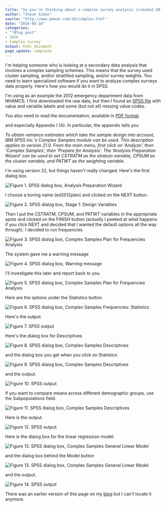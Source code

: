 ```yaml
---
title: "So you're thinking about a complex survey analysis (created 2016-05-10)."
author: "Steve Simon"
source: "http://www.pmean.com/16/complex.html"
date: "2016-05-10"
categories: 
- "*Blog post"
- 2016
- Complex survey
output: html_document
page_update: complete
---
```


I'm helping someone who is looking at a secondary data analysis that involves a complex sampling schemes. This means that the survey used cluster sampling, and/or stratified sampling, and/or survey weights. You need to learn specialized software if you want to analyze complex surveys data properly. Here's how you would do it in SPSS.

I'm using as an example the 2012 emergency department data from NHAMCS. I first downloaded the raw data, but then I found an [SPSS file][sps1] with value and variable labels and some (but not all) missing value codes.

[sps1]: ftp://ftp.cdc.gov/pub/Health_Statistics/NCHS/dataset_documentation/nhamcs/spss/

You also need to read the documentation, available in [PDF format][sps2].

[sps2]: ftp://ftp.cdc.gov/pub/Health_Statistics/NCHS/Dataset_Documentation/NHAMCS/doc12_ed.pdf

and especially Appendix I (A). In particular, the appendix tells you

*To obtain variance estimates which take the sample design into account, IBM SPSS Inc.'s Complex Samples module can be used. This description applies to version 21.0. From the main menu, first click on 'Analyze', then 'Complex Samples', then 'Prepare for Analysis'. The 'Analysis Preparation Wizard' can be used to set CSTRATM as the stratum variable, CPSUM as the cluster variable, and PATWT as the weighting variable.*

I'm using version 22, but things haven't really changed. Here's the first dialog box.

![Figure 1. SPSS dialog box, Analysis Preparation Wizard](http://www.pmean.com/new-images/16/complex01.PNG)

I choose a boring name (ed2012plan) and clicked on the NEXT button.

![Figure 2. SPSS dialog box, Stage 1: Design Variables](http://www.pmean.com/new-imags/16/complex02.PNG)

Then I put the CSTRATM, CPSUM, and PATWT variables in the appropriate spots and clicked on the FINISH button (actually I peeked at what happens if you click NEXT and decided that I wanted the default options all the way through). I decided to run frequencies

![Figure 3. SPSS dialog box, Complex Samples Plan for Frequencies Analysis](http://www.pmean.com/new-images/16/complex03.PNG)

The system gave me a warning message

![Figure 4. SPSS dialog box, Warning message](http://www.pmean.com/new-images/16/complex04.PNG)

I'll investigate this later and report back to you.

![Figure 5. SPSS dialog box, Complex Samples Plan for Frequencies Analysis](http://www.pmean.com/new-images/16/complex32.PNG)

Here are the options under the Statistics button.

![Figure 6. SPSS dialog box, Complex Samples Frequencies: Statistics](http://www.pmean.com/new-images/16/complex31.PNG)

Here's the output.

![Figure 7. SPSS output](http://www.pmean.com/new-images/16/complex11.jpg)

Here's the dialog box for Descriptives

![Figure 8. SPSS dialog box, Complex Samples Descriptives](http://www.pmean.com/new-images/16/complex34.PNG)

and the dialog box you get when you click on Statistics

![Figure 9. SPSS dialog box, Complex Samples Descriptives](http://www.pmean.com/new-images/16/complex33.PNG)

and the output.

![Figure 10. SPSS output](http://www.pmean.com/new-images/16/complex12.jpg)

If you want to compare means across different demographic groups, use the Subpopulations field.

![Figure 11. SPSS dialog box, Complex Samples Descriptives](http://www.pmean.com/new-images/16/complex35.PNG)

Here is the output.

![Figure 12. SPSS output](http://www.pmean.com/new-images/16/complex13.jpg)

Here is the dialog box for the linear regression model.

![Figure 13. SPSS dialog box, Complex Samples General Linear Model](http://www.pmean.com/new-images/16/complex36.PNG)

and the dialog box behind the Model button

![Figure 13. SPSS dialog box, Complex Samples General Linear Model](http://www.pmean.com/new-images/16/complex37.PNG)

and the output.

![Figure 14. SPSS output](http://www.pmean.com/new-images/16/complex14.jpg)

There was an earlier version of this page on my [blog][sim2] but I can't locate it anymore.

[sim2]: http://blog.pmean.com

